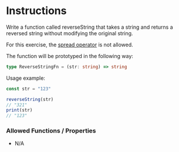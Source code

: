 # Instructions

Write a function called reverseString that takes a string and returns a reversed string without modifying the original
string.

For this exercise,
the [spread operator](https://developer.mozilla.org/en-US/docs/Web/JavaScript/Reference/Operators/Spread_syntax) is not
allowed.

The function will be prototyped in the following way:

```typescript
type ReverseStringFn = (str: string) => string
```

Usage example:

```typescript
const str = "123"

reverseString(str)
// "321"
print(str)
// "123"
```

### Allowed Functions / Properties

- N/A
